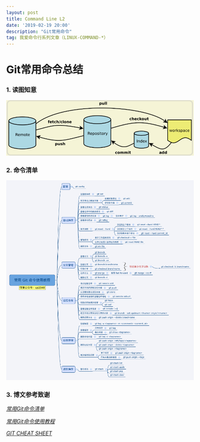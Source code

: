 ```yaml
---
layout: post
title: Command Line L2
date: '2019-02-19 20:00'
description: "Git常用命令"
tag: 我爱命令行系列文章（LINUX-COMMAND-*）
---
```


# Git常用命令总结

### 1. 读图知意
<img src="/images/post/git.png" width="600px" height="">

### 2. 命令清单
<img src="/images/post/gitcomms.png" width="600px" height="">

### 3. 博文参考致谢
*[常用Git命令清单](http://www.ruanyifeng.com/blog/2015/12/git-cheat-sheet.html)*

*[常用Git命令使用教程](https://segmentfault.com/a/1190000011673663)*

*[GIT CHEAT SHEET](https://services.github.com/on-demand/downloads/github-git-cheat-sheet.pdf)*
